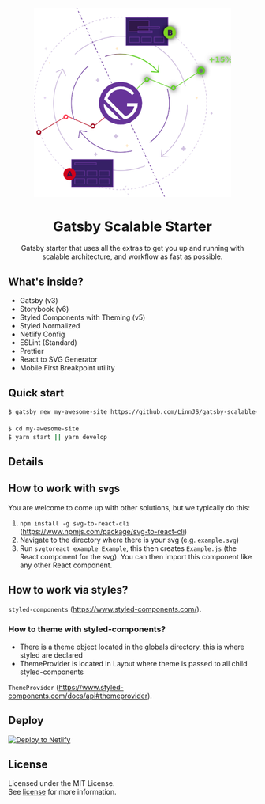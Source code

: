 <p align="center">
  <a href="https://www.gatsbyjs.org">
    <img alt="Gatsby" src="./src/assets/images/gatsby-tech.png" width="400" />
  </a>
</p>

<h1 align="center">
  Gatsby Scalable Starter
</h1>
<p align="center">
  Gatsby starter that uses all the extras to get you up and running with scalable architecture, and workflow as fast as possible.
</p>

## What's inside?

- Gatsby (v3)
- Storybook (v6)
- Styled Components with Theming (v5)
- Styled Normalized
- Netlify Config
- ESLint (Standard)
- Prettier
- React to SVG Generator
- Mobile First Breakpoint utility

## Quick start

```bash
$ gatsby new my-awesome-site https://github.com/LinnJS/gatsby-scalable-starter

$ cd my-awesome-site
$ yarn start || yarn develop
```

## Details

## How to work with `svg`s

You are welcome to come up with other solutions, but we typically do this:

1. `npm install -g svg-to-react-cli` (https://www.npmjs.com/package/svg-to-react-cli)
2. Navigate to the directory where there is your svg (e.g. `example.svg`)
3. Run `svgtoreact example Example`, this then creates `Example.js` (the React component for the svg). You can then import this component like any other React component.

## How to work via styles?

`styled-components` (https://www.styled-components.com/).

### How to theme with styled-components?

- There is a theme object located in the globals directory, this is where styled are declared
- ThemeProvider is located in Layout where theme is passed to all child styled-components

`ThemeProvider` (https://www.styled-components.com/docs/api#themeprovider).

## Deploy

[![Deploy to Netlify](https://www.netlify.com/img/deploy/button.svg)](https://app.netlify.com/start/deploy?repository=https://github.com/markoradak/gatsby-starter-storybook)

## License

Licensed under the MIT License.  
See [license](LICENSE) for more information.
